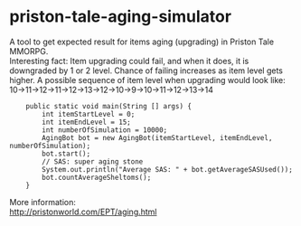 # priston-tale-aging-simulator

A tool to get expected result for items aging (upgrading) in Priston Tale MMORPG.<br/>
Interesting fact: Item upgrading could fail, and when it does, it is downgraded by 1 or 2 level. Chance of failing increases as item level gets higher. A possible sequence of item level when upgrading would look like:<br/>
10->11->12->11->12->13->12->10->9->10->11->12->13->14
```
    public static void main(String [] args) {
        int itemStartLevel = 0;
        int itemEndLevel = 15;
        int numberOfSimulation = 10000;
        AgingBot bot = new AgingBot(itemStartLevel, itemEndLevel, numberOfSimulation);
        bot.start();
        // SAS: super aging stone
        System.out.println("Average SAS: " + bot.getAverageSASUsed());
        bot.countAverageSheltoms();
    }
```

More information:<br/>
http://pristonworld.com/EPT/aging.html
